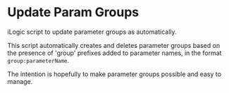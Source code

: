 # Update Param Groups
iLogic script to update parameter groups as automatically.

This script automatically creates and deletes parameter groups based on the presence of 'group' prefixes added to parameter names, in the format `group:parameterName`.

The intention is hopefully to make parameter groups possible and easy to manage.
